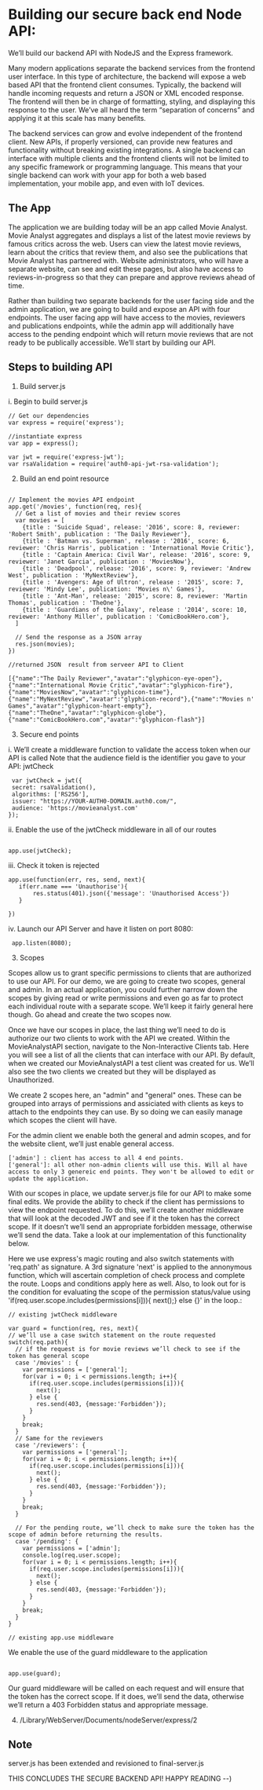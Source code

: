 # Building our secure back end Node API:

We’ll build our backend API with NodeJS and the Express framework.

Many modern applications separate the backend services from the frontend user interface. In this type of architecture, the backend will expose a web based API that the frontend client consumes. Typically, the backend will handle incoming requests and return a JSON or XML encoded response. The frontend will then be in charge of formatting, styling, and displaying this response to the user. We’ve all heard the term “separation of concerns” and applying it at this scale has many benefits.

The backend services can grow and evolve independent of the frontend client. New APIs, if properly versioned, can provide new features and functionality without breaking existing integrations. A single backend can interface with multiple clients and the frontend clients will not be limited to any specific framework or programming language. This means that your single backend can work with your app for both a web based implementation, your mobile app, and even with IoT devices.


## The App

The application we are building today will be an app called Movie Analyst. Movie Analyst aggregates and displays a list of the latest movie reviews by famous critics across the web. Users can view the latest movie reviews, learn about the critics that review them, and also see the publications that Movie Analyst has partnered with. Website administrators, who will have a separate website, can see and edit these pages, but also have access to reviews-in-progress so that they can prepare and approve reviews ahead of time.

Rather than building two separate backends for the user facing side and the admin application, we are going to build and expose an API with four endpoints. The user facing app will have access to the movies, reviewers and publications endpoints, while the admin app will additionally have access to the pending endpoint which will return movie reviews that are not ready to be publically accessible. We’ll start by building our API.

## Steps to building API 

1. Build server.js

i. Begin to build server.js

```
// Get our dependencies
var express = require('express');

//instantiate express
var app = express();

var jwt = require('express-jwt');
var rsaValidation = require('auth0-api-jwt-rsa-validation');

```

2. Build an end point resource

```

// Implement the movies API endpoint
app.get('/movies', function(req, res){
  // Get a list of movies and their review scores
  var movies = [
    {title : 'Suicide Squad', release: '2016', score: 8, reviewer: 'Robert Smith', publication : 'The Daily Reviewer'},    
    {title : 'Batman vs. Superman', release : '2016', score: 6, reviewer: 'Chris Harris', publication : 'International Movie Critic'},
    {title : 'Captain America: Civil War', release: '2016', score: 9, reviewer: 'Janet Garcia', publication : 'MoviesNow'},
    {title : 'Deadpool', release: '2016', score: 9, reviewer: 'Andrew West', publication : 'MyNextReview'},
    {title : 'Avengers: Age of Ultron', release : '2015', score: 7, reviewer: 'Mindy Lee', publication: 'Movies n\' Games'},
    {title : 'Ant-Man', release: '2015', score: 8, reviewer: 'Martin Thomas', publication : 'TheOne'},
    {title : 'Guardians of the Galaxy', release : '2014', score: 10, reviewer: 'Anthony Miller', publication : 'ComicBookHero.com'},
  ]

  // Send the response as a JSON array
  res.json(movies);
})

```

```
//returned JSON  result from serveer API to Client

[{"name":"The Daily Reviewer","avatar":"glyphicon-eye-open"},{"name":"International Movie Critic","avatar":"glyphicon-fire"},{"name":"MoviesNow","avatar":"glyphicon-time"},{"name":"MyNextReview","avatar":"glyphicon-record"},{"name":"Movies n' Games","avatar":"glyphicon-heart-empty"},{"name":"TheOne","avatar":"glyphicon-globe"},{"name":"ComicBookHero.com","avatar":"glyphicon-flash"}]

```

3. Secure end points

i. We’ll create a middleware function to validate the access token when our API is called
 Note that the audience field is the identifier you gave to your API: jwtCheck

 ```
  var jwtCheck = jwt({
  secret: rsaValidation(),
  algorithms: ['RS256'],
  issuer: "https://YOUR-AUTH0-DOMAIN.auth0.com/",
  audience: 'https://movieanalyst.com'
});

```

 ii. Enable the use of the jwtCheck middleware in all of our routes

 ```

 app.use(jwtCheck);

 ```

 iii. Check it token is rejected

 ```
 app.use(function(err, res, send, next){
 	if(err.name === 'Unauthorise'){
 		res.status(401).json({'message': 'Unauthorised Access'})
 	}

 })
 ```

  iv. Launch our API Server and have it listen on port 8080:

``` 
 app.listen(8080);

 ```

 3. Scopes

 Scopes allow us to grant specific permissions to clients that are authorized to use our API. For our demo, we are going to create two scopes, general and admin. In an actual application, you could further narrow down the scopes by giving read or write permissions and even go as far to protect each individual route with a separate scope. We’ll keep it fairly general here though. Go ahead and create the two scopes now.


 Once we have our scopes in place, the last thing we’ll need to do is authorize our two clients to work with the API we created. Within the MovieAnalystAPI section, navigate to the Non-Interactive Clients tab. Here you will see a list of all the clients that can interface with our API. By default, when we created our MovieAnalystAPI a test client was created for us. We’ll also see the two clients we created but they will be displayed as Unauthorized.

 We create 2 scopes here, an "admin" and "general" ones. These can be grouped into arrays of permissions  and assiciated with clients as keys to attach to the endpoints they can use. By so doing we can easily manage which scopes the client will have.

  For the admin client we enable both the general and admin scopes, and for the website client, we’ll just enable general access.

  ```
  ['admin'] : client has access to all 4 end points.
  ['general']: all other non-admin clients will use this. Will al have access to only 3 genereic end points. They won't be allowed to edit or update the application.

  ```

  With our scopes in place, we update server.js file for our API to make some final edits. We provide the ability to check if the client has permissions to view the endpoint requested. To do this, we’ll create another middleware that will look at the decoded JWT and see if it the token has the correct scope. If it doesn’t we’ll send an appropriate forbidden message, otherwise we’ll send the data. Take a look at our implementation of this functionality below.

  Here we use express's magic routing and also switch statements with 'req.path' as signature. A  3rd signature 'next' is applied to the annonymous function, which will ascertain completion of check process and complete the route. Loops and conditions apply here as well. Also, to look out for is the condition for evaluating the scope of the permission status/value using  'if(req.user.scope.includes(permissions[i])){ next();} else {}' in the loop.:

  ```
  // existing jwtCheck middleware

var guard = function(req, res, next){
  // we’ll use a case switch statement on the route requested
  switch(req.path){
    // if the request is for movie reviews we’ll check to see if the token has general scope
    case '/movies' : {
      var permissions = ['general'];
      for(var i = 0; i < permissions.length; i++){
        if(req.user.scope.includes(permissions[i])){
          next();
        } else {
          res.send(403, {message:'Forbidden'});
        }
      }
      break;
    }
    // Same for the reviewers
    case '/reviewers': {
      var permissions = ['general'];
      for(var i = 0; i < permissions.length; i++){
        if(req.user.scope.includes(permissions[i])){
          next();
        } else {
          res.send(403, {message:'Forbidden'});
        }
      }
      break;
    }
    
    // For the pending route, we’ll check to make sure the token has the scope of admin before returning the results.
    case '/pending': {
      var permissions = ['admin'];
      console.log(req.user.scope);
      for(var i = 0; i < permissions.length; i++){
        if(req.user.scope.includes(permissions[i])){
          next();
        } else {
          res.send(403, {message:'Forbidden'});
        }
      }
      break;
    }
  }

// existing app.use middleware

```
We enable the use of the guard middleware to the application

```

app.use(guard);

```

Our guard middleware will be called on each request and will ensure that the token has the correct scope. If it does, we’ll send the data, otherwise we’ll return a 403 Forbidden status and appropriate message.

4. /Library/WebServer/Documents/nodeServer/express/2

## Note

server.js has been extended and revisioned to final-server.js

THIS CONCLUDES THE SECURE BACKEND API! HAPPY READING --) 


